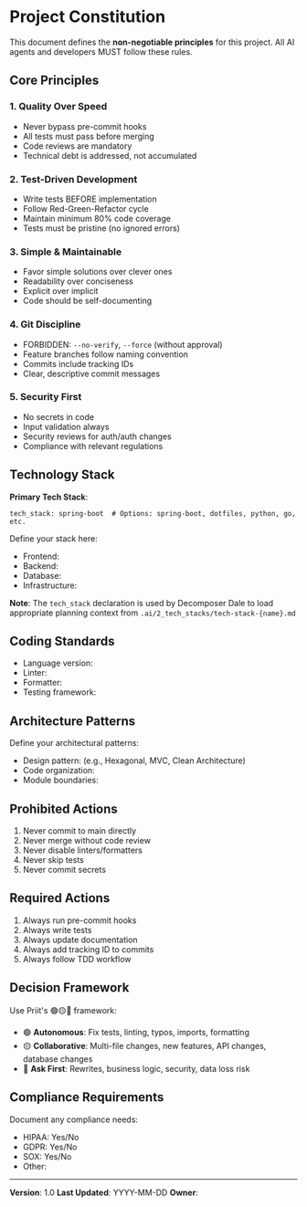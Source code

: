# Project Constitution

This document defines the **non-negotiable principles** for this project. All AI agents and developers MUST follow these rules.

## Core Principles

### 1. Quality Over Speed
- Never bypass pre-commit hooks
- All tests must pass before merging
- Code reviews are mandatory
- Technical debt is addressed, not accumulated

### 2. Test-Driven Development
- Write tests BEFORE implementation
- Follow Red-Green-Refactor cycle
- Maintain minimum 80% code coverage
- Tests must be pristine (no ignored errors)

### 3. Simple & Maintainable
- Favor simple solutions over clever ones
- Readability over conciseness
- Explicit over implicit
- Code should be self-documenting

### 4. Git Discipline
- FORBIDDEN: `--no-verify`, `--force` (without approval)
- Feature branches follow naming convention
- Commits include tracking IDs
- Clear, descriptive commit messages

### 5. Security First
- No secrets in code
- Input validation always
- Security reviews for auth/auth changes
- Compliance with relevant regulations

## Technology Stack

**Primary Tech Stack**: <!-- Reference to .ai/2_tech_stacks/tech-stack-{name}.md -->
```
tech_stack: spring-boot  # Options: spring-boot, dotfiles, python, go, etc.
```

Define your stack here:
- Frontend:
- Backend:
- Database:
- Infrastructure:

**Note**: The `tech_stack` declaration is used by Decomposer Dale to load appropriate planning context from `.ai/2_tech_stacks/tech-stack-{name}.md`

## Coding Standards
- Language version:
- Linter:
- Formatter:
- Testing framework:

## Architecture Patterns
Define your architectural patterns:
- Design pattern: (e.g., Hexagonal, MVC, Clean Architecture)
- Code organization:
- Module boundaries:

## Prohibited Actions
1. Never commit to main directly
2. Never merge without code review
3. Never disable linters/formatters
4. Never skip tests
5. Never commit secrets

## Required Actions
1. Always run pre-commit hooks
2. Always write tests
3. Always update documentation
4. Always add tracking ID to commits
5. Always follow TDD workflow

## Decision Framework
Use Priit's 🟢🟡🔴 framework:
- 🟢 **Autonomous**: Fix tests, linting, typos, imports, formatting
- 🟡 **Collaborative**: Multi-file changes, new features, API changes, database changes
- 🔴 **Ask First**: Rewrites, business logic, security, data loss risk

## Compliance Requirements
Document any compliance needs:
- HIPAA: Yes/No
- GDPR: Yes/No
- SOX: Yes/No
- Other:

---
**Version**: 1.0
**Last Updated**: YYYY-MM-DD
**Owner**:
